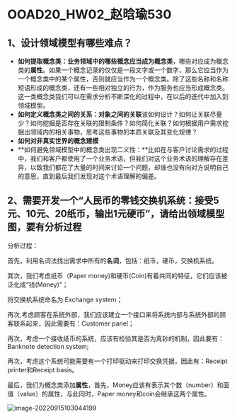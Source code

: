 # OOAD20_HW02_赵晗瑜530

## 1、设计领域模型有哪些难点？

- **如何提取概念类：**业务领域中的哪些概念应当成为**概念类**，哪些对应成为概念类的**属性**。如果一个概念记录的仅仅是一段文字或一个数字，那么它应当作为一个概念类中的某个属性，否则就应当作为一个概念类。除了这些名称和名称短语形成的概念类，还有一些相对独立的行为，作为服务也应当形成概念类。这一类概念类我们可以在需求分析不断深化的过程中，在以后的迭代中加入到领域模型。
- **如何定义概念类之间的关系：**对象之间的**关联**该如何设计？如何让关联尽量少？如何挖掘是否存在关联的限制条件？如何简化关联？如何根据用户需求挖掘出领域内的相关事物，思考这些事物的本质关联及其变化规律？
- **如何对非真实世界的概念建模**
- **如何避免领域模型中的概念类出现二义性：**比如在与客户讨论需求的过程中，我们和客户都使用了一个业务术语，但我们对这个业务术语的理解存在差异，以致我们都花了大量的时间来讨论一个问题，却谁也没有向对方说明自己的意思，直到最后我们发现对这个术语理解的偏差。

## 2、需要开发一个“人民币的零钱交换机系统：接受5元、10元、20纸币，输出1元硬币”，请给出领域模型图，要有分析过程

分析过程：

首先，利用名词法找出需求中所有的**名词**，包括：纸币，硬币，交换机系统。

其次，我们考虑纸币（Paper money)和硬币(Coin)有着共同的特征，它们应该被泛化成“钱(Money)”；

将交换机系统命名为:Exchange system；

再次,考虑顾客在系统外部，我们应该建立一个接口来将系统内部与系统外部的顾客联系起来，因此需要有：Customer panel；

再次，考虑一个接收纸币的系统，应该有检验其是否为真钞的机制，因此要有：Banknote detection system;

再次，考虑这个系统可能需要有一个打印驱动来打印交换凭据，因此有：Receipt printer和Receipt basis。

最后，我们为概念类添加**属性**，首先，Money应该有表示其个数（number）和面值（value）的属性，与此同时，Paper money和coin会继承这两个属性。

![image-20220915103044199](C:/Users/zhy19/AppData/Roaming/Typora/typora-user-images/image-20220915103044199.png)



